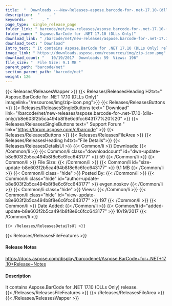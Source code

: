 ```yaml
---
title:  "  Downloads ---New-Releases-aspose.barcode-for-.net-17.10-(dlls-only) . " 
description:  "    . " 
keywords:  "    . " 
page_type:  single_release_page
folder_link: " barcode/net/new-releases/aspose.barcode-for-.net-17.10-(dlls-only)/"
folder_name: " Aspose.BarCode for .NET 17.10 (DLLs Only)"
download_link: " /barcode/net/new-releases/aspose.barcode-for-.net-17.10-(dlls-only)/b8e603f2b5ca494b8f8e6c6fcc643177"
download_text: " Download"
Intro_text: " It contains Aspose.BarCode for .NET 17.10 (DLLs Only) release."
image_link: " https://downloads.aspose.com/resources/img/zip-icon.png"
download_count: "   10/19/2017  Downloads: 59  Views: 196"
file_size: "  File Size: 9.1 MB "
parent_path: "barcode/net"
section_parent_path: "barcode/net"
weight: 126 
---
```


{{< Releases/ReleasesWapper >}}
  {{< Releases/ReleasesHeading H2txt=" Aspose.BarCode for .NET 17.10 (DLLs Only)" imagelink="/resources/img/zip-icon.png">}}
  {{< Releases/ReleasesButtons >}}
    {{< Releases/ReleasesSingleButtons text=" Download" link="/barcode/net/new-releases/aspose.barcode-for-.net-17.10-(dlls-only)/b8e603f2b5ca494b8f8e6c6fcc643177%20%20" >}}
    {{< Releases/ReleasesSingleButtons text=" Support Forum " link="https://forum.aspose.com/c/barcode" >}}
  {{< Releases/ReleasesButtons >}}
  {{< Releases/ReleasesFileArea >}}
    {{< Releases/ReleasesHeading h4txt="File Details">}}
    {{< Releases/ReleasesDetailsUl >}}
            {{< Common/li  >}} Downloads: {{< /Common/li >}} 
      {{< Common/li class="downloadcount" id="dwn-update-b8e603f2b5ca494b8f8e6c6fcc643177" >}} 59 {{< /Common/li >}} 
      {{< Common/li  >}} File Size: {{< /Common/li >}} 
      {{< Common/li id="size-update-b8e603f2b5ca494b8f8e6c6fcc643177" >}} 9.1 MB {{< /Common/li >}} 
      {{< Common/li  class="hide" >}} Posted By: {{< /Common/li >}} 
      {{< Common/li class="hide" id="author-update-b8e603f2b5ca494b8f8e6c6fcc643177" >}} evgen.noskov {{< /Common/li >}} 
      {{< Common/li class="hide"  >}} Views: {{< /Common/li >}} 
      {{< Common/li class="hide" id="view-update-b8e603f2b5ca494b8f8e6c6fcc643177" >}} 197 {{< /Common/li >}} 
      {{< Common/li  >}} Date Added: {{< /Common/li >}} 
      {{< Common/li id="added-update-b8e603f2b5ca494b8f8e6c6fcc643177" >}} 10/19/2017 {{< /Common/li >}} 

    {{< /Releases/ReleasesDetailsUl >}}

  {{< Releases/ReleasesFileFeatures >}}
      <h4>Release Notes</h4><div><a href="https://docs.aspose.com/display/barcodenet/Aspose.BarCode+for+.NET+17.10+Release+Notes">https://docs.aspose.com/display/barcodenet/Aspose.BarCode+for+.NET+17.10+Release+Notes</a></div><h4>Description</h4><div class="HTMLDescription">It contains Aspose.BarCode for .NET 17.10 (DLLs Only) release.</div>
  {{< /Releases/ReleasesFileFeatures >}}
 {{< /Releases/ReleasesFileArea >}}
{{< /Releases/ReleasesWapper >}}


